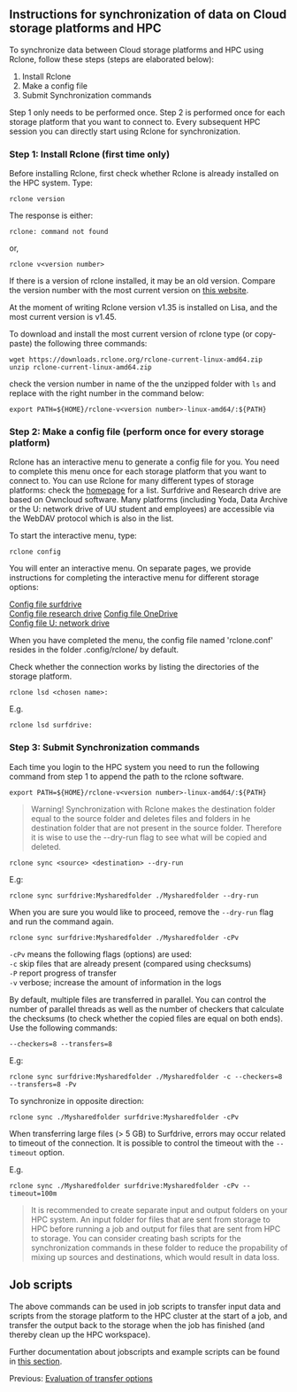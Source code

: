 
## Instructions for synchronization of data on Cloud storage platforms and HPC 

To synchronize data between Cloud storage platforms and HPC using Rclone, follow these steps (steps are elaborated below):

1. Install Rclone
2. Make a config file
3. Submit Synchronization commands

Step 1 only needs to be performed once. Step 2 is performed once for each storage platform that you want to connect to. Every subsequent HPC session you can directly start using Rclone for synchronization.

### Step 1: Install Rclone (first time only)

Before installing Rclone, first check whether Rclone is already installed on the HPC system. Type:

```
rclone version
```

The response is either:

```
rclone: command not found
```
or,

```
rclone v<version number>
```
If there is a version of rclone installed, it may be an old version. Compare the version number with the most current version on [this website](https://rclone.org/downloads/).

At the moment of writing Rclone version v1.35 is installed on Lisa, and the most current version is v1.45.

To download and install the most current version of rclone type (or copy-paste) the following three commands:

```
wget https://downloads.rclone.org/rclone-current-linux-amd64.zip
unzip rclone-current-linux-amd64.zip
```

check the version number in name of the the unzipped folder with `ls` and replace <version number> with the right number in the command below:

```
export PATH=${HOME}/rclone-v<version number>-linux-amd64/:${PATH}
```


### Step 2:  Make a config file (perform once for every storage platform)

Rclone has an interactive menu to generate a config file for you. You need to complete this menu once for each storage platform that you want to connect to. You can use Rclone for many different types of storage platforms: check the [homepage](https://rclone.org/) for a list. Surfdrive and Research drive are based on Owncloud software. Many platforms (including Yoda, Data Archive or the U: network drive of UU student and employees) are accessible via the WebDAV protocol which is also in the list. 

To start the interactive menu, type:

```
rclone config
```

You will enter an interactive menu. On separate pages, we provide instructions for completing the interactive menu for different storage options:

[Config file surfdrive](./sd.md)  
[Config file research drive](./rd.md)
[Config file OneDrive](./onedrive.md)  
[Config file U: network drive](./udrive)  

When you have completed the menu, the config file named 'rclone.conf' resides in the folder .config/rclone/ by default.

Check whether the connection works by listing the directories of the storage platform.

```
rclone lsd <chosen name>:
```
E.g.

```
rclone lsd surfdrive:
```

### Step 3: Submit Synchronization commands

Each time you login to the HPC system you need to run the following command from step 1 to append the path to the rclone software.

```
export PATH=${HOME}/rclone-v<version number>-linux-amd64/:${PATH}
```

> Warning! Synchronization with Rclone makes the destination folder equal to the source folder and deletes files and folders in he destination folder that are not present in the source folder. Therefore it is wise to use the --dry-run flag to see what will be copied and deleted. 

```
rclone sync <source> <destination> --dry-run
```
E.g:
```
rclone sync surfdrive:Mysharedfolder ./Mysharedfolder --dry-run
```
When you are sure you would like to proceed, remove the `--dry-run` flag and run the command again.

```
rclone sync surfdrive:Mysharedfolder ./Mysharedfolder -cPv
```
`-cPv` means the following flags (options) are used:  
`-c` skip files that are already present (compared using checksums)  
`-P` report progress of transfer  
`-v` verbose; increase the amount of information in the logs  

By default, multiple files are transferred in parallel. You can control the number of parallel threads as well as the number of checkers that calculate the checksums (to check whether the copied files are equal on both ends). Use the following commands:
```
--checkers=8 --transfers=8
```
E.g:
```
rclone sync surfdrive:Mysharedfolder ./Mysharedfolder -c --checkers=8 --transfers=8 -Pv
```

To synchronize in opposite direction: 

```
rclone sync ./Mysharedfolder surfdrive:Mysharedfolder -cPv
```
When transferring large files (> 5 GB) to Surfdrive, errors may occur related to timeout of the connection. It is possible to control the timeout with the `--timeout` option. 

E.g. 
```
rclone sync ./Mysharedfolder surfdrive:Mysharedfolder -cPv --timeout=100m
```

>It is recommended to create separate input and output folders on your HPC system. An input folder for files that are sent from storage to HPC before running a job and output for files that are sent from HPC to storage. You can consider creating bash scripts for the synchronization commands in these folder to reduce the propability of mixing up sources and destinations, which would result in data loss.

## Job scripts
The above commands can be used in job scripts to transfer input data and scripts from the storage platform to the HPC cluster at the start of a job, and transfer the output back to the storage when the job has finished (and thereby clean up the HPC workspace).

Further documentation about jobscripts and example scripts can be found in [this section](./jobs.md).

Previous: [Evaluation of transfer options](./Evaluation.md)

